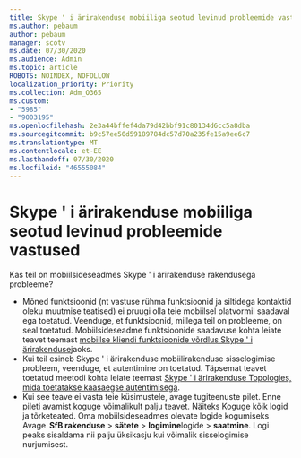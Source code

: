 ```yaml
---
title: Skype ' i ärirakenduse mobiiliga seotud levinud probleemide vastused
ms.author: pebaum
author: pebaum
manager: scotv
ms.date: 07/30/2020
ms.audience: Admin
ms.topic: article
ROBOTS: NOINDEX, NOFOLLOW
localization_priority: Priority
ms.collection: Adm_O365
ms.custom:
- "5985"
- "9003195"
ms.openlocfilehash: 2e3a44bffef4da79d42bbf91c80134d6cc5a8dba
ms.sourcegitcommit: b9c57ee50d59189784dc57d70a235fe15a9ee6c7
ms.translationtype: MT
ms.contentlocale: et-EE
ms.lasthandoff: 07/30/2020
ms.locfileid: "46555084"
---
```

# <a name="answers-to-common-issues-with-skype-for-business-for-mobile"></a>Skype ' i ärirakenduse mobiiliga seotud levinud probleemide vastused

Kas teil on mobiilsideseadmes Skype ' i ärirakenduse rakendusega probleeme?

- Mõned funktsioonid (nt vastuse rühma funktsioonid ja siltidega kontaktid oleku muutmise teatised) ei pruugi olla teie mobiilsel platvormil saadaval ega toetatud. Veenduge, et funktsioonid, millega teil on probleeme, on seal toetatud. Mobiilsideseadme funktsioonide saadavuse kohta leiate teavet teemast [mobiilse kliendi funktsioonide võrdlus Skype ' i ärirakenduse](https://technet.microsoft.com/library/Dn951412.aspx)jaoks.
- Kui teil esineb Skype ' i ärirakenduse mobiilirakenduse sisselogimise probleem, veenduge, et autentimine on toetatud. Täpsemat teavet toetatud meetodi kohta leiate teemast [Skype ' i ärirakenduse Topologies, mida toetatakse kaasaegse autentimisega](https://docs.microsoft.com/skypeforbusiness/plan-your-deployment/modern-authentication/topologies-supported).  
- Kui see teave ei vasta teie küsimustele, avage tugiteenuste pilet. Enne pileti avamist koguge võimalikult palju teavet. Näiteks Koguge kõik logid ja tõrketeated. Oma mobiilsideseadmes olevate logide kogumiseks Avage  **SfB rakenduse** >   **sätete**  >   **logimine**logide  >   **saatmine**. Logi peaks sisaldama nii palju üksikasju kui võimalik sisselogimise nurjumisest.
